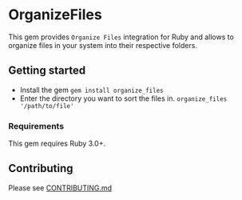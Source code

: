 # OrganizeFiles

This gem provides `Organize Files` integration for Ruby and allows to organize files in your system into their respective folders.

## Getting started

- Install the gem
`gem install organize_files`
- Enter the directory you want to sort the files in.
`organize_files '/path/to/file'`

### Requirements

This gem requires Ruby 3.0+.

## Contributing
Please see [CONTRIBUTING.md](CONTRIBUTING.md)